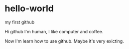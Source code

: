# hello-world
my first github

Hi github
I'm human, I like computer and coffee.

Now I'm learn how to use github.
Maybe it's very exicting.
